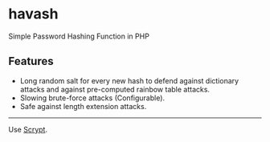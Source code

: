 havash
======

Simple Password Hashing Function in PHP

## Features

* Long random salt for every new hash to defend against dictionary attacks
	and against pre-computed rainbow table attacks.
* Slowing brute-force attacks (Configurable).
* Safe against length extension attacks.

---

Use [Scrypt](http://wikipedia.org/wiki/Scrypt).
